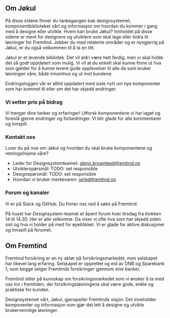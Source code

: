 ## Om Jøkul

På disse sidene finner du tankegangen bak designsystemet, komponentbiblioteket vårt og informasjon om hvordan du kommer i gang med å designe eller utvikle.
Hvem kan bruke Jøkul?
Innholdet på disse sidene er ment for designere og utviklere som skal lage eller bidra til løsninger for Fremtind. Jobber du med relaterte områder og er nysgjerrig på Jøkul, er du også velkommen til å ta en titt.

Jøkul er et levende bibliotek. Det vil aldri være helt ferdig, men vi skal holde det så godt oppdatert som mulig. Vi vil at du enkelt skal kunne finne ut hva som gjelder for å kunne levere gode opplevelser til alle de som bruker løsningen våre, både innomhus og ut mot kundene.

Endringsloggen vår er alltid oppdatert med siste nytt om nye komponenter som har kommet til eller om det har skjedd endringer.

### Vi setter pris på bidrag

Vi trenger dine tanker og erfaringer! Utforsk komponentene vi har laget og foreslå gjerne endringer og forbedringer. Vi blir glade for alle kommentarer og innspill.

### Kontakt oss

Lurer du på noe om Jøkul og hvordan du skal bruke komponentene og retningslinjene våre?

-   Leder for Designsystemteamet: [glenn.brownlee@fremtind.no](mailto:glenn.brownlee@fremtind.no)
-   Utviklerspørsmål: TODO: set responsible
-   Designspørsmål: TODO: set responsible
-   Hvordan vi bruker merkevaren: [jarle@fremtind.no](mailto:jarle@fremtind.no)

### Forum og kanaler

Vi er på Slack og GitHub. Du finner oss ved å søke på Fremtind.

På huset har Designsystem-teamet et åpent forum hver tirsdag fra klokken 14 til 14.30. Her er alle velkomne. Da viser vi ofte hva som har skjedd siden sist og hva vi holder på med for øyeblikket. Vi er glade for aktive diskusjoner og innspill på forumet.

## Om Fremtind

Fremtind forsikring er en ny aktør på forsikringsmarkedet, men selskapet har likevel lang erfaring. Selskapet er opprettet og eid av DNB og Sparebank 1, som begge selger Fremtinds forsikringer gjennom sine banker.

Fremtind sitter på kunnskap om forsikringsmarkedet som vi ønsker å ta med oss inn i fremtiden, der forsikringsløsningene skal være gode, enkle og praktiske for kunden.

Designsystemet vårt, Jøkul, gjenspeiler Fremtinds visjon. Det inneholder komponenter og informasjon som gjør det lett å designe og utvikle brukervennlige løsninger.
